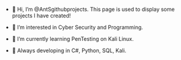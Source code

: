 - 👋 Hi, I’m @AntSgithubprojects. This page is used to display some projects I have created!
- 👀 I’m interested in Cyber Security and Programming.
- 🌱 I’m currently learning PenTesting on Kali Linux.

- 💎 Always developing in C#, Python, SQL, Kali. 
<!---
- 📫 How to reach me ...
AntSgithubprojects/AntSgithubprojects is a ✨ special ✨ repository because its `README.md` (this file) appears on your GitHub profile.
You can click the Preview link to take a look at your changes.
--->
